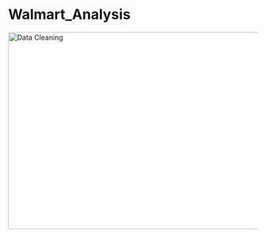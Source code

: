 # Walmart_Analysis
<img width="959" height="399" alt="Data Cleaning" src="https://github.com/user-attachments/assets/3586a5d2-5295-4a31-abf1-a71797395b5e" />

